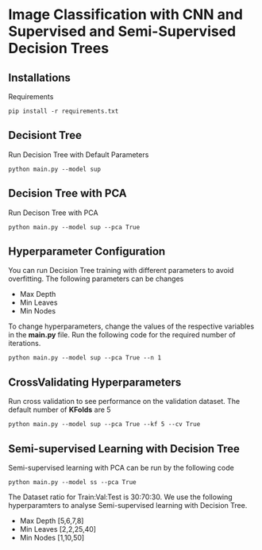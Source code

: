 # Image Classification with CNN and Supervised and Semi-Supervised Decision Trees

## Installations
Requirements
``` shell
pip install -r requirements.txt
```


## Decisiont Tree
Run Decision Tree with Default Parameters
``` shell
python main.py --model sup
```

## Decision Tree with PCA
Run Decison Tree with PCA
``` shell
python main.py --model sup --pca True
```
## Hyperparameter Configuration
You can run Decision Tree training with different parameters to avoid overfitting. The following parameters can be changes
- Max Depth
- Min Leaves
- Min Nodes

To change hyperparameters, change the values of the respective variables in the <b>main.py</b> file. Run the following code for the required number of iterations.
``` shell
python main.py --model sup --pca True --n 1
```

## CrossValidating Hyperparameters
Run cross validation to see performance on the validation dataset. 
The default number of <b>KFolds</b> are 5
``` shell
python main.py --model sup --pca True --kf 5 --cv True
```

## Semi-supervised Learning with Decision Tree
Semi-supervised learning with PCA can be run by the following code
``` shell
python main.py --model ss --pca True
```
The Dataset ratio for Train:Val:Test is 30:70:30.
We use the following hyperparamters to analyse Semi-supervised learning with Decision Tree.
- Max Depth [5,6,7,8]
- Min Leaves [2,2,25,40]
- Min Nodes [1,10,50]
